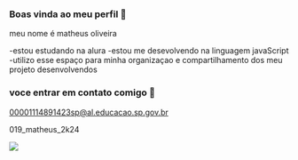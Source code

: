 ### Boas vinda ao meu perfil 💙

 meu nome é matheus oliveira

 -estou estudando na alura
 -estou me desevolvendo na linguagem javaScript
 -utilizo esse espaço para minha organizaçao e compartilhamento dos meu projeto desenvolvendos

 ### voce entrar em contato comigo 📧

 00001114891423sp@al.educacao.sp.gov.br
 
 019_matheus_2k24

 ![](https://media.tenor.com/XxILKHNTgjcAAAAi/joy.gif)
 
